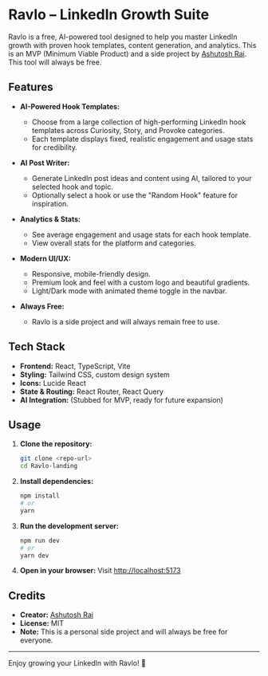 # Ravlo – LinkedIn Growth Suite

Ravlo is a free, AI-powered tool designed to help you master LinkedIn growth with proven hook templates, content generation, and analytics. This is an MVP (Minimum Viable Product) and a side project by [Ashutosh Rai](https://www.linkedin.com/in/ashusomehow/). This tool will always be free.

## Features

- **AI-Powered Hook Templates:**
  - Choose from a large collection of high-performing LinkedIn hook templates across Curiosity, Story, and Provoke categories.
  - Each template displays fixed, realistic engagement and usage stats for credibility.

- **AI Post Writer:**
  - Generate LinkedIn post ideas and content using AI, tailored to your selected hook and topic.
  - Optionally select a hook or use the "Random Hook" feature for inspiration.

- **Analytics & Stats:**
  - See average engagement and usage stats for each hook template.
  - View overall stats for the platform and categories.

- **Modern UI/UX:**
  - Responsive, mobile-friendly design.
  - Premium look and feel with a custom logo and beautiful gradients.
  - Light/Dark mode with animated theme toggle in the navbar.

- **Always Free:**
  - Ravlo is a side project and will always remain free to use.

## Tech Stack
- **Frontend:** React, TypeScript, Vite
- **Styling:** Tailwind CSS, custom design system
- **Icons:** Lucide React
- **State & Routing:** React Router, React Query
- **AI Integration:** (Stubbed for MVP, ready for future expansion)

## Usage
1. **Clone the repository:**
   ```sh
   git clone <repo-url>
   cd Ravlo-landing
   ```
2. **Install dependencies:**
   ```sh
   npm install
   # or
   yarn
   ```
3. **Run the development server:**
   ```sh
   npm run dev
   # or
   yarn dev
   ```
4. **Open in your browser:**
   Visit [http://localhost:5173](http://localhost:5173)

## Credits
- **Creator:** [Ashutosh Rai](https://www.linkedin.com/in/ashusomehow/)
- **License:** MIT
- **Note:** This is a personal side project and will always be free for everyone.

---

Enjoy growing your LinkedIn with Ravlo! 🚀 